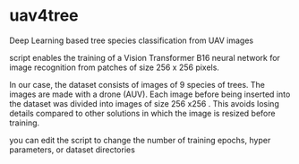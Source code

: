 # uav4tree
Deep Learning based tree species classification from UAV images

script enables the training of a Vision Transformer B16 neural network for image recognition from patches of size 256 x 256 pixels. 

In our case, the dataset consists of images of 9 species of trees. The images are made with a drone (AUV). Each image before being inserted into the dataset was divided into images of size 256 x256 . This avoids losing details compared to other solutions in which the image is resized before training.

you can edit the script to change the number of training epochs, hyper parameters, or dataset directories 

